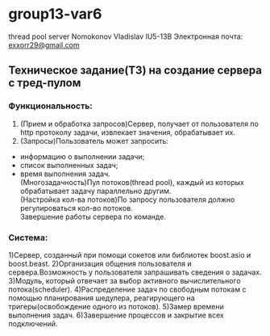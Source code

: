 # group13-var6
thread pool server
Nomokonov Vladislav IU5-13B
Электронная почта:  exxorr29@gmail.com

## Техническое задание(ТЗ) на создание сервера с тред-пулом 
### Функциональность:  
1. (Прием и обработка запросов)Cервер, получает от пользователя по http протоколу задачи, извлекает значения, обрабатывает их.  
2. (Запросы)Пользователь может запросить:  
- информацию о выполнении задачи;  
- список выполненных задач;  
- время выполнения задач.  
(Многозадачность)Пул потоков(thread pool), каждый из которых обрабатывает задачу параллельно другим.  
(Настройка кол-ва потоков)По запросу пользователя должно регулироваться кол-во потоков.  
Завершение работы сервера по команде.  


### Система:
1)Сервер, созданный при помощи сокетов или библиотек boost.asio и boost.beast.
2)Организация общения пользователя и сервера.Возможность у пользователя запрашивать сведения о задачах.
3)Модуль, который отвечает за выбор активного вычислительного потока(scheduler).
4)Распределение задач по свободным потокам с помощью планирования шедулера, реагирующего на тригеры(освобождение одного из потоков).
5)Замер времени выполнения задач.
6)Завершение процессов и закрытие всех подключений.


